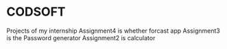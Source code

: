 # CODSOFT
Projects of my internship
Assignment4 is whether forcast app
Assignment3 is the Password generator
Assignment2 is calculator
